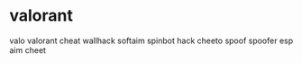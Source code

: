 # valorant
valo valorant cheat wallhack softaim spinbot hack cheeto spoof spoofer esp aim cheet
 
 
 
 
 
